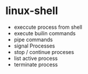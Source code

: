 # linux-shell

* execcute process from shell
* execute builin commands
* pipe commands 
* signal Processes
* stop / continue proceses
* list active process
* terminate process

